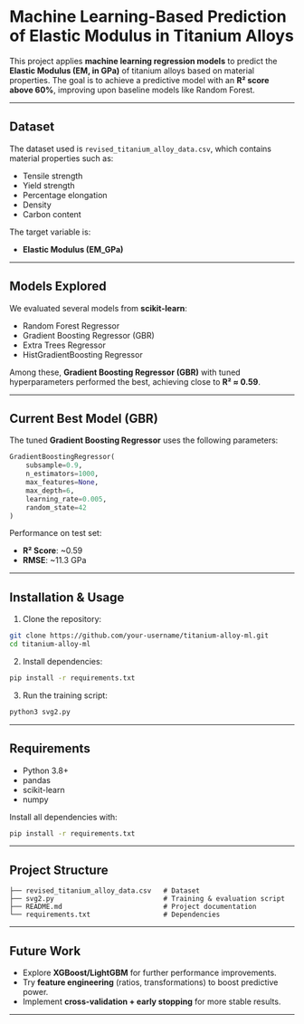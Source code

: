 # Machine Learning-Based Prediction of Elastic Modulus in Titanium Alloys

This project applies **machine learning regression models** to predict the **Elastic Modulus (EM, in GPa)** of titanium alloys based on material properties. The goal is to achieve a predictive model with an **R² score above 60%**, improving upon baseline models like Random Forest.

---

## Dataset
The dataset used is `revised_titanium_alloy_data.csv`, which contains material properties such as:
- Tensile strength
- Yield strength
- Percentage elongation
- Density
- Carbon content

The target variable is:
- **Elastic Modulus (EM_GPa)**

---

## Models Explored
We evaluated several models from **scikit-learn**:
- Random Forest Regressor
- Gradient Boosting Regressor (GBR)
- Extra Trees Regressor
- HistGradientBoosting Regressor

Among these, **Gradient Boosting Regressor (GBR)** with tuned hyperparameters performed the best, achieving close to **R² ≈ 0.59**.

---

## Current Best Model (GBR)
The tuned **Gradient Boosting Regressor** uses the following parameters:
```python
GradientBoostingRegressor(
    subsample=0.9,
    n_estimators=1000,
    max_features=None,
    max_depth=6,
    learning_rate=0.005,
    random_state=42
)
```

Performance on test set:
- **R² Score**: ~0.59
- **RMSE**: ~11.3 GPa

---

## Installation & Usage
1. Clone the repository:
```bash
git clone https://github.com/your-username/titanium-alloy-ml.git
cd titanium-alloy-ml
```

2. Install dependencies:
```bash
pip install -r requirements.txt
```

3. Run the training script:
```bash
python3 svg2.py
```

---

## Requirements
- Python 3.8+
- pandas
- scikit-learn
- numpy

Install all dependencies with:
```bash
pip install -r requirements.txt
```

---

## Project Structure
```
├── revised_titanium_alloy_data.csv   # Dataset
├── svg2.py                           # Training & evaluation script
├── README.md                         # Project documentation
└── requirements.txt                  # Dependencies
```

---

## Future Work
- Explore **XGBoost/LightGBM** for further performance improvements.
- Try **feature engineering** (ratios, transformations) to boost predictive power.
- Implement **cross-validation + early stopping** for more stable results.

---
